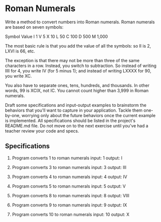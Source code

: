 # Roman Numerals

Write a method to convert numbers into Roman numerals. Roman numerals are based on seven symbols:

Symbol  Value
I       1
V       5
X       10
L       50
C       100
D       500
M       1,000

The most basic rule is that you add the value of all the symbols: so II is 2, LXVI is 66, etc.

The exception is that there may not be more than three of the same characters in a row. Instead, you switch to subtraction. So instead of writing IIII for 4, you write IV (for 5 minus 1); and instead of writing LXXXX for 90, you write XC.

You also have to separate ones, tens, hundreds, and thousands. In other words, 99 is XCIX, not IC. You cannot count higher than 3,999 in Roman numerals.

Draft some specifications and input-output examples to brainstorm the behaviors that you'll want to capture in your application. Tackle them one-by-one, worrying only about the future behaviors once the current example is implemented. All specifications should be listed in the project's README.md file. Do not move on to the next exercise until you've had a teacher review your code and specs.

## Specifications

1) Program converts 1 to roman numerals
input: 1
output: I

2) Program converts 3 to roman numerals
input: 3
output: III

3) Program converts 4 to roman numerals
input: 4
output: IV

4) Program converts 5 to roman numerals
input: 5
output: V

5) Program converts 8 to roman numerals
input: 8
output: VIII

6) Program converts 9 to roman numerals
input: 9
output: IX

7) Program converts 10 to roman numerals
input: 10
output: X
